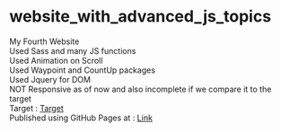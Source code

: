 # website_with_advanced_js_topics<br>
My Fourth Website<br>
Used Sass and many JS functions<br>
Used Animation on Scroll<br>
Used Waypoint and CountUp packages<br>
Used Jquery for DOM<br>
NOT Responsive as of now and also incomplete if we compare it to the target<br>
Target : <a href="https://colorlib.com/preview/#glint">Target</a><br>
Published using GitHub Pages at : <a href="https://r0y4l23.github.io/website_with_advanced_js_topics/">Link</a>
